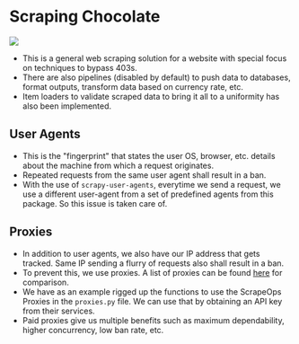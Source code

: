 # Scraping Chocolate

<span>
    <img src="https://img.shields.io/badge/Python-FFD43B?style=for-the-badge&logo=python&logoColor=blue" />
</span>

- This is a general web scraping solution for a website with special focus on techniques to bypass 403s.
- There are also pipelines (disabled by default) to push data to databases, format outputs, transform data based on currency rate, etc.
- Item loaders to validate scraped data to bring it all to a uniformity has also been implemented.


## User Agents

- This is the "fingerprint" that states the user OS, browser, etc. details about the machine from which a request originates.
- Repeated requests from the same user agent shall result in a ban.
- With the use of `scrapy-user-agents`, everytime we send a request, we use a different user-agent from a set of predefined agents from this package. So this issue is taken care of.


## Proxies

- In addition to user agents, we also have our IP address that gets tracked. Same IP sending a flurry of requests also shall result in a ban.
- To prevent this, we use proxies. A list of proxies can be found [here](https://scrapeops.io/proxy-providers/) for comparison.
- We have as an example rigged up the functions to use the ScrapeOps Proxies in the `proxies.py` file. We can use that by obtaining an API key from their services.
- Paid proxies give us multiple benefits such as maximum dependability, higher concurrency, low ban rate, etc. 
